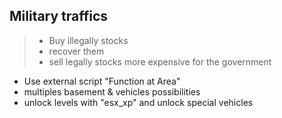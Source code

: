 ## Military traffics
> - Buy illegally stocks
> - recover them
> - sell legally stocks more expensive for the government

* Use external script "Function at Area"
* multiples basement & vehicles possibilities
* unlock levels with "esx_xp" and unlock special vehicles
